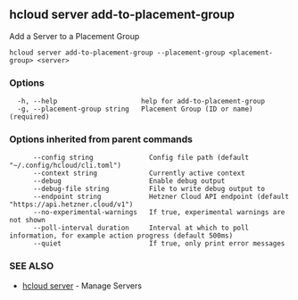 ## hcloud server add-to-placement-group

Add a Server to a Placement Group

```
hcloud server add-to-placement-group --placement-group <placement-group> <server>
```

### Options

```
  -h, --help                     help for add-to-placement-group
  -g, --placement-group string   Placement Group (ID or name) (required)
```

### Options inherited from parent commands

```
      --config string              Config file path (default "~/.config/hcloud/cli.toml")
      --context string             Currently active context
      --debug                      Enable debug output
      --debug-file string          File to write debug output to
      --endpoint string            Hetzner Cloud API endpoint (default "https://api.hetzner.cloud/v1")
      --no-experimental-warnings   If true, experimental warnings are not shown
      --poll-interval duration     Interval at which to poll information, for example action progress (default 500ms)
      --quiet                      If true, only print error messages
```

### SEE ALSO

* [hcloud server](hcloud_server.md)	 - Manage Servers
